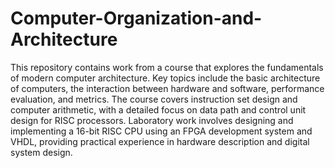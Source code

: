 # Computer-Organization-and-Architecture
This repository contains work from a course that explores the fundamentals of modern computer architecture. Key topics include the basic architecture of computers, 
the interaction between hardware and software, performance evaluation, and metrics. The course covers instruction set design and computer arithmetic, with a detailed
focus on data path and control unit design for RISC processors. Laboratory work involves designing and implementing a 16-bit RISC CPU using an FPGA development system
and VHDL, providing practical experience in hardware description and digital system design.
